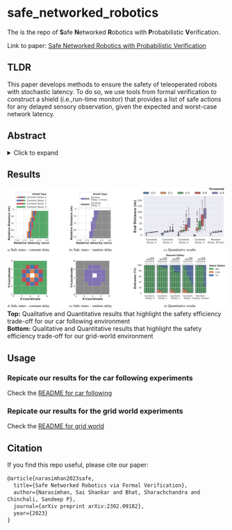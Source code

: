 # safe_networked_robotics
The is the repo of **S**afe **N**etworked **R**obotics with **P**robabilistic **V**erification. 

Link to paper: [Safe Networked Robotics with Probabilistic Verification](https://arxiv.org/abs/2302.09182)


## TLDR
This paper develops methods to ensure the safety of teleoperated robots with stochastic latency. To do so, we use tools from formal verification to construct a shield (i.e.,run-time monitor) that provides a list of safe actions for any delayed sensory observation, given the expected and worst-case network latency.

## Abstract
<details>
<summary>Click to expand</summary>
Autonomous robots must utilize rich sensory data to make safe control decisions. To process this data, compute-constrained robots often require assistance from remote computation, or the cloud, that runs compute-intensive deep neural network perception or control models. However, this assistance comes at the cost of a time delay due to network latency, resulting in past observations being used in the cloud to compute the control commands for the present robot state. Such communication delays could potentially lead to the violation of essential safety properties, such as collision avoidance. This paper develops methods to ensure the safety of robots operated over communication networks with stochastic latency. To do so, we use tools from formal verification to construct a shield, i.e., a run-time monitor, that provides a list of safe actions for any delayed sensory observation, given the expected and maximum network latency. Our shield is minimally intrusive and enables networked robots to satisfy key safety constraints, expressed as temporal logic specifications, with desired probability. We demonstrate our approach on a real F1/10th autonomous vehicle that navigates in indoor environments and transmits rich LiDAR sensory data over congested WiFi links.
</details>

## Results
![results](demo_plots/sim_results.png "results")
**Top:** Qualitative and Quantitative results that highlight the safety efficiency trade-off for our car following environment  
**Bottom:** Qualitative and Quantitative results that highlight the safety efficiency trade-off for our grid-world environment  


## Usage

### Repicate our results for the car following experiments

Check the [README for car following](cruise_control_env/README.md)

### Repicate our results for the grid world experiments

Check the [README for grid world](grid_world_env/README.md)

## Citation
If you find this repo useful, please cite our paper:
```
@article{narasimhan2023safe,
  title={Safe Networked Robotics via Formal Verification},
  author={Narasimhan, Sai Shankar and Bhat, Sharachchandra and Chinchali, Sandeep P},
  journal={arXiv preprint arXiv:2302.09182},
  year={2023}
}
```
